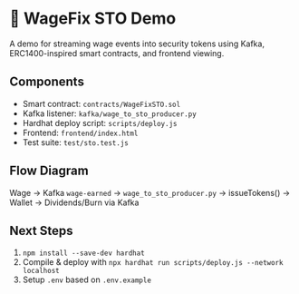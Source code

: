 # 💼 WageFix STO Demo

A demo for streaming wage events into security tokens using Kafka, ERC1400-inspired smart contracts, and frontend viewing.

## Components

- Smart contract: `contracts/WageFixSTO.sol`
- Kafka listener: `kafka/wage_to_sto_producer.py`
- Hardhat deploy script: `scripts/deploy.js`
- Frontend: `frontend/index.html`
- Test suite: `test/sto.test.js`

## Flow Diagram

Wage → Kafka `wage-earned` → `wage_to_sto_producer.py` → issueTokens() → Wallet → Dividends/Burn via Kafka

## Next Steps

1. `npm install --save-dev hardhat`
2. Compile & deploy with `npx hardhat run scripts/deploy.js --network localhost`
3. Setup `.env` based on `.env.example`

